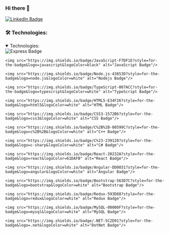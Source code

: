 ### Hi there 👋

<div id="badges">
  <a href="https://www.linkedin.com/in/lucas-conde-5b8227216/">
    <img src="https://img.shields.io/badge/LinkedIn-blue?style=for-the-badge&logo=linkedin&logoColor=white" alt="LinkedIn Badge"/>
  </a>
</div>

### :hammer_and_wrench: Technologies:
<details open>
<summary>Technologies:</summary>
  <div id="badges">
    <img src="https://img.shields.io/badge/Express.js-404D59?style=for-the-badge" alt="Express Badge"/>

    <img src="https://img.shields.io/badge/JavaScript-F7DF1E?style=for-the-badge&logo=javascript&logoColor=black" alt="JavaScript Badge"/>

    <img src="https://img.shields.io/badge/Node.js-43853D?style=for-the-badge&logo=node.js&logoColor=white" alt="Nodejs Badge"/>

    <img src="https://img.shields.io/badge/TypeScript-007ACC?style=for-the-badge&logo=typescript&logoColor=white" alt="TypeScript Badge"/>

    <img src="https://img.shields.io/badge/HTML5-E34F26?style=for-the-badge&logo=html5&logoColor=white" alt="HTML Badge"/>

    <img src="https://img.shields.io/badge/CSS3-1572B6?style=for-the-badge&logo=css3&logoColor=white" alt="CSS Badge"/>

    <img src="https://img.shields.io/badge/C%2B%2B-00599C?style=for-the-badge&logo=c%2B%2B&logoColor=white" alt="C++ Badge"/>

    <img src="https://img.shields.io/badge/C%23-239120?style=for-the-badge&logo=c-sharp&logoColor=white" alt="C# Badge"/>

    <img src="https://img.shields.io/badge/React-20232A?style=for-the-badge&logo=react&logoColor=61DAFB" alt="React Badge"/>

    <img src="https://img.shields.io/badge/Angular-DD0031?style=for-the-badge&logo=angular&logoColor=white" alt="Angular Badge"/>

    <img src="https://img.shields.io/badge/Bootstrap-563D7C?style=for-the-badge&logo=bootstrap&logoColor=white" alt="Bootstrap Badge"/>

    <img src="https://img.shields.io/badge/Redux-593D88?style=for-the-badge&logo=redux&logoColor=white" alt="Redux Badge"/>

    <img src="https://img.shields.io/badge/MySQL-00000F?style=for-the-badge&logo=mysql&logoColor=white" alt="MySQL Badge"/>

    <img src="https://img.shields.io/badge/.NET-5C2D91?style=for-the-badge&logo=.net&logoColor=white" alt="DotNet Badge"/>
  </div>
</details>





<!--
**CondeReggi/CondeReggi** is a ✨ _special_ ✨ repository because its `README.md` (this file) appears on your GitHub profile.

Here are some ideas to get you started:

- 🔭 I’m currently working on ...
- 🌱 I’m currently learning ...
- 👯 I’m looking to collaborate on ...
- 🤔 I’m looking for help with ...
- 💬 Ask me about ...
- 📫 How to reach me: ...
- 😄 Pronouns: ...
- ⚡ Fun fact: ...
-->
